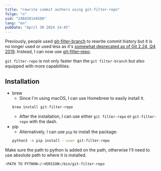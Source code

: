 ```yaml
---
title: "rewrite commit authors using git-filter-repo"
folge: "n"
uid: "240430144500"
lang: "en"
pubDate: "April 30 2024 14:45"
---
```


Previously, people used [git-filter-branch](https://git-scm.com/docs/git-filter-branch) to rewrite commit history but it is no longer used or used less as it's [somewhat deprecated as of Git 2.24, Q4 2019](https://stackoverflow.com/questions/25720268/git-commands-that-could-break-rewrite-the-history/58251653#58251653). Instead, I can now use [git-filter-repo](https://github.com/newren/git-filter-repo?tab=readme-ov-file).

`git filter-repo` is not only faster than the `git filter-branch` but also equipped with more capabilities.

## Installation
- brew
    - Since I'm using macOS, I can use Homebrew to easily install it.
    ```sh
    brew install git-filter-repo
    ```
    - After the installation, I can use either `git filter-repo` or `git-filter-repo` with the dash.
- pip
    - Alternatively, I can use `pip` to install the package:
    ```sh
    python3 -m pip install --user git-filter-repo
    ```

Make sure the path to python is added on the path, otherwise I'll need to use absolute path to where it is installed.

```sh
<PATH TO PYTHON>/<VERSION>/bin/git-filter-repo
```